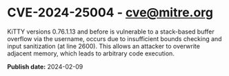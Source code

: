 # CVE-2024-25004 - cve@mitre.org

KiTTY versions 0.76.1.13 and before is vulnerable to a stack-based buffer overflow via the username, occurs due to insufficient bounds checking and input sanitization (at line 2600). This allows an attacker to overwrite adjacent memory, which leads to arbitrary code execution.

**Publish date:** 2024-02-09
